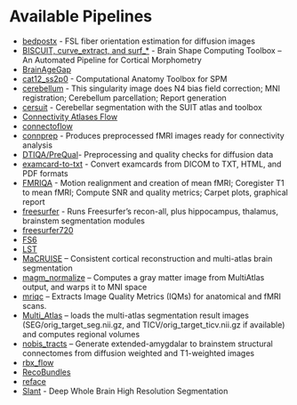 # Available Pipelines

- [bedpostx](bedpostx.md) - FSL fiber orientation estimation for diffusion images
- [BISCUIT, curve_extract, and surf_*](BISCUIT-curve_extract-surf.md) - Brain Shape Computing Toolbox – An Automated Pipeline for Cortical Morphometry
- [BrainAgeGap](brainagegap.md)
- [cat12_ss2p0](cat12_ss2p0.md) - Computational Anatomy Toolbox for SPM
- [cerebellum](cerebellum.md) - This singularity image does N4 bias field correction; MNI registration; Cerebellum parcellation; Report generation
- [cersuit](cersuit.md) - Cerebellar segmentation with the SUIT atlas and toolbox
- [Connectivity Atlases Flow](connectivity-atlases-flow.md)
- [connectoflow](connectoflow.md)
- [connprep](connprep.md) - Produces preprocessed fMRI images ready for connectivity analysis
- [DTIQA/PreQual](dtiqa-prequal.md)- Preprocessing and quality checks for diffusion data
- [examcard-to-txt](examcard-to-txt.md) - Convert examcards from DICOM to TXT, HTML, and PDF formats
- [FMRIQA](fmriqa.md) - Motion realignment and creation of mean fMRI; Coregister T1 to mean fMRI; Compute SNR and quality metrics; Carpet plots, graphical report
- [freesurfer](freesurfer.md) - Runs Freesurfer’s recon-all, plus hippocampus, thalamus, brainstem segmentation modules
- [freesurfer720](freesurfer720.md)
- [FS6](fs6.md)
- [LST](lst.md)
- [MaCRUISE](macruise.md) – Consistent cortical reconstruction and multi-atlas brain segmentation
- [magm_normalize](magm_normalize.md) – Computes a gray matter image from MultiAtlas output, and warps it to MNI space
- [mriqc](mriqc.md) – Extracts Image Quality Metrics (IQMs) for anatomical and fMRI scans.
- [Multi_Atlas](multi_atlas.md) – loads the multi-atlas segmentation result images (SEG/orig_target_seg.nii.gz, and TICV/orig_target_ticv.nii.gz if available) and computes regional volumes
- [nobis_tracts](nobis_tracts.md) – Generate extended-amygdalar to brainstem structural connectomes from diffusion weighted and T1-weighted images
- [rbx_flow](rbx_flow.md)
- [RecoBundles](recobundles.md)
- [reface](reface.md)
- [Slant](slant.md) - Deep Whole Brain High Resolution Segmentation
